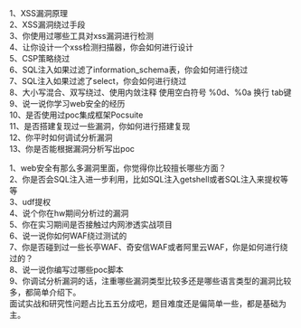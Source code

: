 1、XSS漏洞原理<br />2、XSS漏洞绕过手段<br />3、你使用过哪些工具对xss漏洞进行检测<br />4、让你设计一个xss检测扫描器，你会如何进行设计<br />5、CSP策略绕过<br />6、SQL注入如果过滤了information_schema表，你会如何进行绕过<br />7、SQL注入如果过滤了select，你会如何进行绕过<br />8、大小写混合、双写绕过、使用内敛注释 使用空白符号 %0d、%0a 换行 tab键<br />9、说一说你学习web安全的经历<br />10、是否使用过poc集成框架Pocsuite<br />11、是否搭建复现过一些漏洞，你如何进行搭建复现<br />12、你平时如何调试分析漏洞<br />13、你是否能根据漏洞分析写出poc

1、web安全有那么多漏洞里面，你觉得你比较擅长哪些方面？<br />2、你是否会SQL注入进一步利用，比如SQL注入getshell或者SQL注入来提权等等<br />3、udf提权<br />4、说个你在hw期间分析过的漏洞<br />5、你在实习期间是否接触过内网渗透实战项目<br />6、说一说你如何WAF绕过测试的<br />7、你是否碰到过一些长亭WAF、奇安信WAF或者阿里云WAF，你是如何进行绕过的？<br />8、说一说你编写过哪些poc脚本<br />9、你调试分析漏洞的话，注重哪些漏洞类型比较多还是哪些语言类型的漏洞比较多，都简单介绍下。<br />面试实战和研究性问题占比五五分成吧，题目难度还是偏简单一些，都是基础为主。
